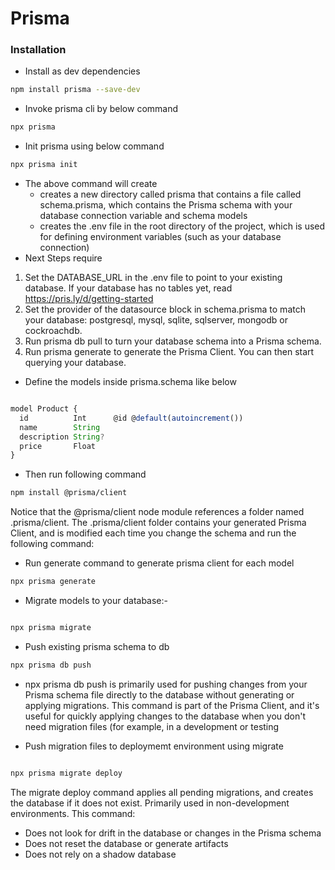 # Prisma 

### Installation 

- Install as dev dependencies
```bash
npm install prisma --save-dev
```
- Invoke prisma cli by below command
```bash
npx prisma
```
- Init prisma using below command
```bash
npx prisma init 
```
- The above command will create
  - creates a new directory called prisma that contains a file called schema.prisma, which contains the Prisma schema with your database connection variable and schema models
  - creates the .env file in the root directory of the project, which is used for defining environment variables (such as your database connection)
- Next Steps require
1. Set the DATABASE_URL in the .env file to point to your existing database. If your database has no tables yet, read https://pris.ly/d/getting-started
2. Set the provider of the datasource block in schema.prisma to match your database: postgresql, mysql, sqlite, sqlserver, mongodb or cockroachdb.
3. Run prisma db pull to turn your database schema into a Prisma schema.
4. Run prisma generate to generate the Prisma Client. You can then start querying your database.


- Define the models inside prisma.schema like below

```js

model Product {
  id          Int      @id @default(autoincrement())
  name        String
  description String?
  price       Float
}
```

- Then run following command

```bash
npm install @prisma/client

```
Notice that the @prisma/client node module references a folder named .prisma/client. The .prisma/client folder contains your generated Prisma Client, and is modified each time you change the schema and run the following command:
- Run generate command to generate prisma client for each model
```bash
npx prisma generate
```

- Migrate models to your database:-

```bash

npx prisma migrate

```

- Push existing prisma schema to db
```bash
npx prisma db push 
```
- npx prisma db push is primarily used for pushing changes from your Prisma schema file directly to the database without generating or applying migrations. This command is part of the Prisma Client, and it's useful for quickly applying changes to the database when you don't need migration files (for example, in a development or testing 


- Push migration files to deploymemt environment using migrate

```bash

npx prisma migrate deploy

```
The migrate deploy command applies all pending migrations, and creates the database if it does not exist. Primarily used in non-development environments. This command:

- Does not look for drift in the database or changes in the Prisma schema
- Does not reset the database or generate artifacts
- Does not rely on a shadow database
